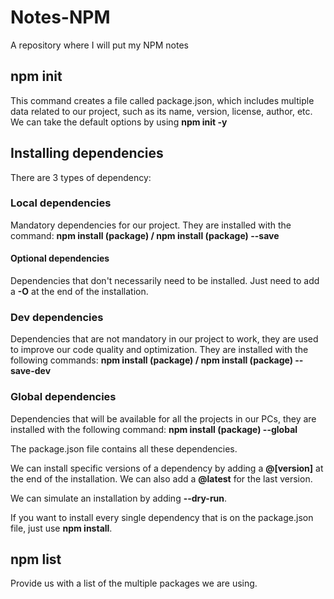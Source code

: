 # Notes-NPM
A repository where I will put my NPM notes
## npm init
This command creates a file called package.json, which includes multiple data related to our project, such as its name, version, license, author, etc. We can take the default options by using **npm init -y**
## Installing dependencies

There are 3 types of dependency:

### Local dependencies

Mandatory dependencies for our project. They are installed with the command: **npm install (package) / npm install (package) --save**

#### Optional dependencies
Dependencies that don't necessarily need to be installed. Just need to add a **-O** at the end of the installation.

### Dev dependencies

Dependencies that are not mandatory in our project to work, they are used to improve our code quality and optimization. They are installed with the following commands: **npm install (package) / npm install (package) --save-dev**

### Global dependencies

Dependencies that will be available for all the projects in our PCs, they are installed with the following command: **npm install (package) --global**

The package.json file contains all these dependencies.

We can install specific versions of a dependency by adding a **@[version]** at the end of the installation. We can also add a **@latest** for the last version.

We can simulate an installation by adding **--dry-run**.

If you want to install every single dependency that is on the package.json file, just use **npm install**.

## npm list

Provide us with a list of the multiple packages we are using.

